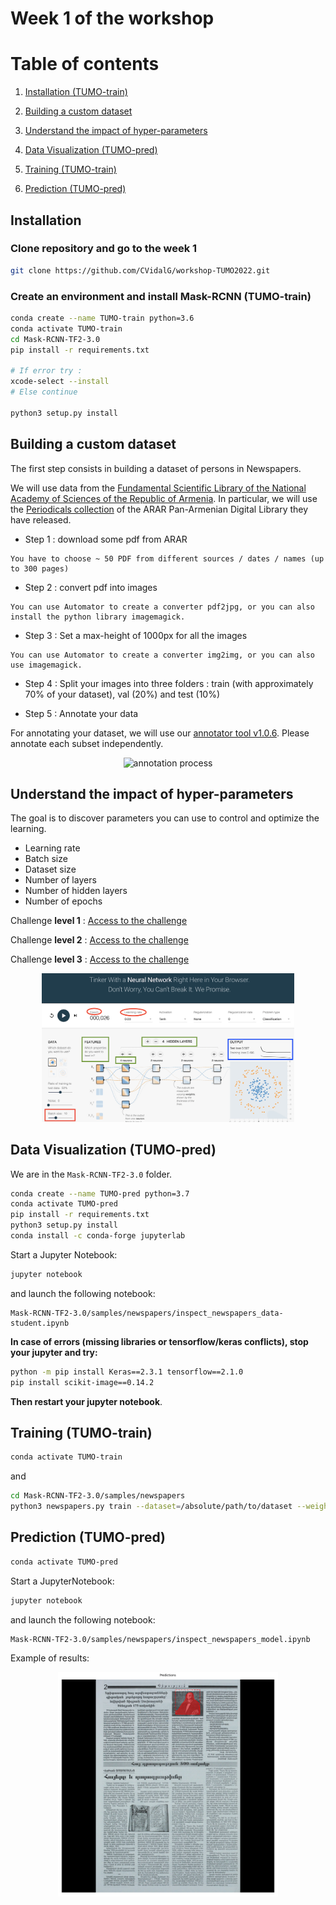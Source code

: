 # Week 1 of the workshop

# Table of contents

1. [Installation (TUMO-train)](#installation)

2. [Building a custom dataset](#dataset)

3. [Understand the impact of hyper-parameters](#parameters)

4. [Data Visualization (TUMO-pred)](#visualization)

5. [Training (TUMO-train)](#training)

6. [Prediction (TUMO-pred)](#prediction)

## Installation<a name="installation"></a>

### Clone repository and go to the week 1


```bash
git clone https://github.com/CVidalG/workshop-TUMO2022.git
```

### Create an environment and install Mask-RCNN  (TUMO-train)

```bash
conda create --name TUMO-train python=3.6
conda activate TUMO-train
cd Mask-RCNN-TF2-3.0
pip install -r requirements.txt

# If error try : 
xcode-select --install
# Else continue

python3 setup.py install
```

## Building a custom dataset<a name="dataset"></a>

The first step consists in building a dataset of persons in Newspapers.

We will use data from the [Fundamental Scientific Library of the National Academy of Sciences of the Republic of Armenia](https://www.flib.sci.am/index.php/en/knowledge/).
In particular, we will use the [Periodicals collection](https://arar.sci.am/dlibra/results?q=&action=SimpleSearchAction&type=-6&p=0&qf1=collections:10) of the ARAR Pan-Armenian Digital Library they have released.

* Step 1 : download some pdf from ARAR

```
You have to choose ~ 50 PDF from different sources / dates / names (up to 300 pages)
```

* Step 2 : convert pdf into images

```
You can use Automator to create a converter pdf2jpg, or you can also install the python library imagemagick.
```

* Step 3 : Set a max-height of 1000px for all the images

```
You can use Automator to create a converter img2img, or you can also use imagemagick.
```

* Step 4 : Split your images into three folders : train (with approximately 70% of your dataset), val (20%) and test (10%)

* Step 5 : Annotate your data

For annotating your dataset, we will use our [annotator tool v1.0.6](../annotator).
Please annotate each subset independently.

<p align="center">
<img src="../assets/annotation.gif" style="width: 80%;" alt="annotation process" class="inline"/>
</p>

## Understand the impact of hyper-parameters<a name="parameters"></a>

The goal is to discover parameters you can use to control and optimize the learning.
* Learning rate
* Batch size
* Dataset size
* Number of layers
* Number of hidden layers
* Number of epochs

Challenge **level 1** : [Access to the challenge](http://playground.tensorflow.org/#activation=tanh&batchSize=10&dataset=gauss&regDataset=reg-plane&learningRate=0.03&regularizationRate=0&noise=0&networkShape=&seed=0.77737&showTestData=false&discretize=false&percTrainData=50&x=false&y=false&xTimesY=false&xSquared=false&ySquared=false&cosX=false&sinX=false&cosY=false&sinY=false&collectStats=false&problem=classification&initZero=false&hideText=false)

Challenge **level 2** : [Access to the challenge](http://playground.tensorflow.org/#activation=tanh&batchSize=10&dataset=circle&regDataset=reg-plane&learningRate=0.03&regularizationRate=0&noise=0&networkShape=&seed=0.65267&showTestData=false&discretize=false&percTrainData=50&x=false&y=false&xTimesY=false&xSquared=false&ySquared=false&cosX=false&sinX=false&cosY=false&sinY=false&collectStats=false&problem=classification&initZero=false&hideText=false)

Challenge **level 3** : [Access to the challenge](http://playground.tensorflow.org/#activation=tanh&batchSize=10&dataset=xor&regDataset=reg-plane&learningRate=0.03&regularizationRate=0&noise=0&networkShape=&seed=0.38987&showTestData=false&discretize=false&percTrainData=50&x=false&y=false&xTimesY=false&xSquared=false&ySquared=false&cosX=false&sinX=false&cosY=false&sinY=false&collectStats=false&problem=classification&initZero=false&hideText=false)

<p align="center">
<img src="../assets/playground.png" style="width: 80%;" alt="playground tensorflow" class="inline"/>
</p>

## Data Visualization (TUMO-pred)<a name="visualization"></a>

We are in the ```Mask-RCNN-TF2-3.0``` folder.

```bash
conda create --name TUMO-pred python=3.7
conda activate TUMO-pred
pip install -r requirements.txt
python3 setup.py install
conda install -c conda-forge jupyterlab
```

Start a Jupyter Notebook:

```bash
jupyter notebook
```

and launch the following notebook:

```
Mask-RCNN-TF2-3.0/samples/newspapers/inspect_newspapers_data-student.ipynb
```

**In case of errors (missing libraries or tensorflow/keras conflicts), stop your jupyter and try:**

```bash
python -m pip install Keras==2.3.1 tensorflow==2.1.0
pip install scikit-image==0.14.2
````

**Then restart your jupyter notebook**.


## Training (TUMO-train)<a name="training"></a>

```bash
conda activate TUMO-train
```

and

```bash
cd Mask-RCNN-TF2-3.0/samples/newspapers
python3 newspapers.py train --dataset=/absolute/path/to/dataset --weights=coco
```


## Prediction (TUMO-pred)<a name="prediction"></a>


```bash
conda activate TUMO-pred
```

Start a JupyterNotebook:

```bash
jupyter notebook
```

and launch the following notebook:

```
Mask-RCNN-TF2-3.0/samples/newspapers/inspect_newspapers_model.ipynb
```

Example of results:
<p align="center">
<img src="assets/prediction_example.png" style="width: 70%;" alt="annotation process" class="inline"/>
</p>